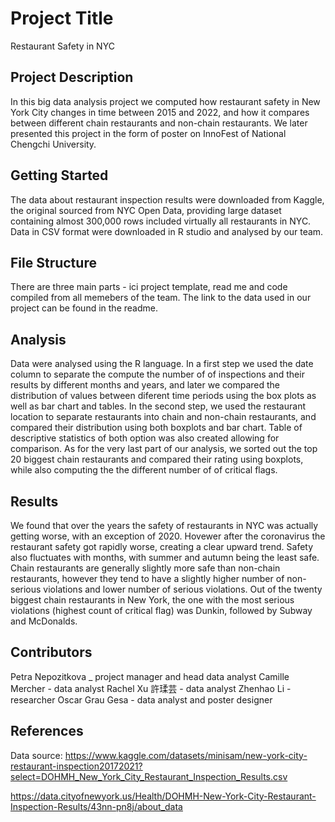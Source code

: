 
# Project Title

Restaurant Safety in NYC

## Project Description
In this big data analysis project we computed how restaurant safety in New York City changes in time between 2015 and 2022, and how it compares between different chain restaurants and non-chain restaurants.  We later presented this project in the form of poster on InnoFest of National Chengchi University.


## Getting Started

The data about restaurant inspection results were downloaded from Kaggle, the original sourced from NYC Open Data, providing large dataset containing almost 300,000 rows included virtually all restaurants in NYC. Data in CSV format were downloaded in R studio and analysed by our team. 

## File Structure

There are three main parts - ici project template, read me and code compiled from all memebers of the team.  The link to the data used in our project can be found in the readme.

## Analysis

Data were analysed using the R language. In a first step we used the date column to separate the compute the number of of inspections and their results by different months and years, and later we compared the distribution of values between diferent time periods using the box plots as well as bar chart and tables. In the second step, we used the restaurant location to separate restaurants into chain and non-chain restaurants, and compared their distribution using both boxplots and bar chart. Table of descriptive statistics of both option was also created allowing for comparison. As for the very last part of our analysis, we sorted out the top 20 biggest chain restaurants and compared their rating using boxplots, while also computing the the different number of of critical flags.

## Results
We found that over the years the safety of restaurants in NYC was actually getting worse, with an exception of 2020. Hovewer after the coronavirus the restaurant safety got rapidly worse, creating a clear upward trend. Safety also fluctuates with months, with summer and autumn being the least safe. Chain restaurants are generally slightly more safe than non-chain restaurants, however they tend to have a slightly higher number of non-serious violations and lower number of serious violations. Out of the twenty biggest chain restaurants in New York, the one with the most serious violations (highest count of critical flag) was Dunkin, followed by Subway and McDonalds.

## Contributors

Petra Nepozitkova _ project manager and head data analyst
Camille Mercher  - data analyst
Rachel Xu 許瑈芸 - data analyst
Zhenhao Li - researcher
Oscar Grau Gesa - data analyst and poster designer


## References
Data source: https://www.kaggle.com/datasets/minisam/new-york-city-restaurant-inspection20172021?select=DOHMH_New_York_City_Restaurant_Inspection_Results.csv

https://data.cityofnewyork.us/Health/DOHMH-New-York-City-Restaurant-Inspection-Results/43nn-pn8j/about_data
